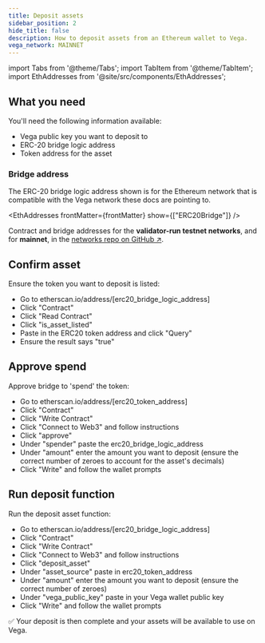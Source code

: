 ```yaml
---
title: Deposit assets
sidebar_position: 2
hide_title: false
description: How to deposit assets from an Ethereum wallet to Vega.
vega_network: MAINNET
---
```


import Tabs from '@theme/Tabs';
import TabItem from '@theme/TabItem';
import EthAddresses from '@site/src/components/EthAddresses';

## What you need
You'll need the following information available:
* Vega public key you want to deposit to
* ERC-20 bridge logic address
* Token address for the asset

### Bridge address 
The ERC-20 bridge logic address shown is for the Ethereum network that is compatible with the Vega network these docs are pointing to. 

<EthAddresses frontMatter={frontMatter} show={["ERC20Bridge"]} />

Contract and bridge addresses for the **validator-run testnet networks**, and for **mainnet**, in the [networks repo on GitHub ↗](https://github.com/vegaprotocol/networks).

## Confirm asset
Ensure the token you want to deposit is listed:

* Go to etherscan.io/address/[erc20_bridge_logic_address]
* Click "Contract"
* Click "Read Contract"
* Click "is_asset_listed"
* Paste in the ERC20 token address and click "Query"
* Ensure the result says "true"

## Approve spend
Approve bridge to 'spend' the token:

* Go to etherscan.io/address/[erc20_token_address]
* Click "Contract"
* Click "Write Contract"
* Click "Connect to Web3" and follow instructions
* Click "approve"
* Under "spender" paste the erc20_bridge_logic_address
* Under "amount" enter the amount you want to deposit (ensure the correct number of zeroes to account for the asset's decimals)
* Click "Write" and follow the wallet prompts

## Run deposit function
Run the deposit asset function:

* Go to etherscan.io/address/[erc20_bridge_logic_address]
* Click "Contract"
* Click "Write Contract"
* Click "Connect to Web3" and follow instructions
* Click "deposit_asset"
* Under "asset_source" paste in erc20_token_address
* Under "amount" enter the amount you want to deposit (ensure the correct number of zeroes)
* Under "vega_public_key" paste in your Vega wallet public key
* Click "Write" and follow the wallet prompts

✅ Your deposit is then complete and your assets will be available to use on Vega.